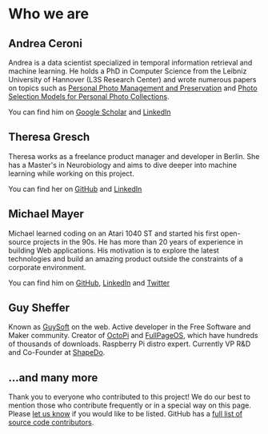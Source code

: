 # Who we are

## Andrea Ceroni ##

Andrea is a data scientist specialized in temporal information retrieval and machine learning.
He holds a PhD in Computer Science from the Leibniz University of Hannover (L3S Research Center) and wrote numerous papers on topics such as
[Personal Photo Management and Preservation](https://www.researchgate.net/profile/Andrea_Ceroni/publication/323222448_Personal_Photo_Management_and_Preservation/links/5a995f8da6fdcc3cbac8fa59/Personal-Photo-Management-and-Preservation.pdf)
and [Photo Selection Models for Personal Photo Collections](https://www.iti.gr/~bmezaris/publications/hmmp@icme2015_2_preprint.pdf).

You can find him on [Google Scholar](https://scholar.google.de/citations?user=JHsQY5YAAAAJ&hl=en) and [LinkedIn](https://www.linkedin.com/in/andrea-ceroni/)

## Theresa Gresch ##

Theresa works as a freelance product manager and developer in Berlin. She has a Master's in Neurobiology
and aims to dive deeper into machine learning while working on this project.

You can find her on [GitHub](https://github.com/graciousgrey) and [LinkedIn](https://www.linkedin.com/in/theresa-gresch-886924103/)

## Michael Mayer ##

Michael learned coding on an Atari 1040 ST and started his first open-source projects in the 90s. He has more than 20 years of experience in building Web applications.
His motivation is to explore the latest technologies and build an amazing product outside the constraints of a corporate environment.

You can find him on [GitHub](https://github.com/lastzero), [LinkedIn](https://www.linkedin.com/in/lastzero/) and [Twitter](https://twitter.com/lastzero)

## Guy Sheffer ##

Known as [GuySoft](https://github.com/guysoft) on the web. Active developer in the Free Software and Maker community.
Creator of [OctoPi](https://github.com/guysoft/OctoPi) and [FullPageOS](https://github.com/guysoft/FullPageOS), 
which have hundreds of thousands of downloads. Raspberry Pi distro expert. 
Currently VP R&D and Co-Founder at [ShapeDo](https://shapedo.com/).

## ...and many more ##

Thank you to everyone who contributed to this project!
We do our best to mention those who contribute frequently or in a special way on this page.
Please [let us know](mailto:hello@photoprism.pro) if you would like to be listed.
GitHub has a [full list of source code contributors](https://github.com/photoprism/photoprism/graphs/contributors).

